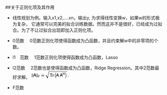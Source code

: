 ##关于正则化项及其作用

* 线性规划为例。输入x1,x2,....xn，输出y, 为求得线性变换w，如果w的形式极为复杂，
  它通常可以完美的拟合训练数据。然而这并不是很好，已经成为过拟合。为了不让过拟合出现即加入正则化项。

* 0范数
　0范数正则化项使得函数成为凸函数，并且约束解w中的非零项的个数。

* l1　范数
　1范数正则化项使得函数成为凸函数，Lasso
 
* l2范数
　2范数也是使得函数成为凸函数，Ridge Regression。其中2范数最好求解。
 ![L2norm](NumberedEquation2.gif)

* F范数

